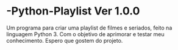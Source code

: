 # -Python-Playlist Ver 1.0.0

Um programa para criar uma playlist de filmes e seriados, feito na linguagem Python 3. 
Com o objetivo de aprimorar e testar meu conhecimento. 
Espero que gostem do projeto.
